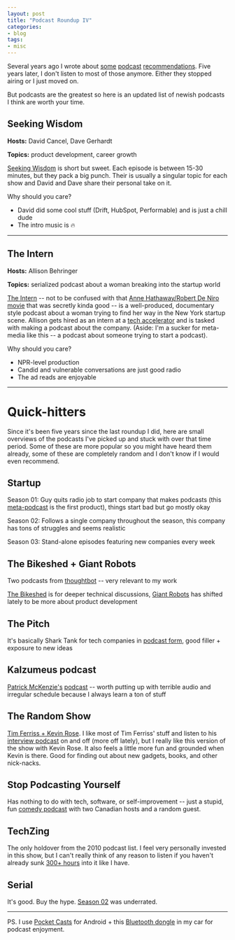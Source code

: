 ```yaml
---
layout: post
title: "Podcast Roundup IV"
categories:
- blog
tags:
- misc
---
```


Several years ago I wrote about [some][r1] [podcast][r2] [recommendations][r3]. Five years later, I don't listen to most of those anymore. Either they stopped airing or I just moved on.

But podcasts are the greatest so here is an updated list of newish podcasts I think are worth your time.

## Seeking Wisdom
**Hosts:** David Cancel, Dave Gerhardt

**Topics:** product development, career growth

[Seeking Wisdom][sw] is short but sweet. Each episode is between 15-30 minutes, but they pack a big punch. Their is usually a singular topic for each show and David and Dave share their personal take on it.

Why should you care? 

* David did some cool stuff (Drift, HubSpot, Performable) and is just a chill dude
* The intro music is :fire:

---

## The Intern
**Hosts:** Allison Behringer

**Topics:** serialized podcast about a woman breaking into the startup world

[The Intern][int] -- not to be confused with that [Anne Hathaway/Robert De Niro movie][lol] that was secretly kinda good -- is a well-produced, documentary style podcast about a woman trying to find her way in the New York startup scene. Allison gets hired as an intern at a [tech accelerator][bw] and is tasked with making a podcast about the company. (Aside: I'm a sucker for meta-media like this -- a podcast about someone trying to start a podcast).

Why should you care?

* NPR-level production
* Candid and vulnerable conversations are just good radio
* The ad reads are enjoyable

---

# Quick-hitters

Since it's been five years since the last roundup I did, here are small overviews of the podcasts I've picked up and stuck with over that time period. Some of these are more popular so you might have heard them already, some of these are completely random and I don't know if I would even recommend.

## Startup
Season 01: Guy quits radio job to start company that makes podcasts (this [meta-podcast][su] is the first product), things start bad but go mostly okay

Season 02: Follows a single company throughout the season, this company has tons of struggles and seems realistic

Season 03: Stand-alone episodes featuring new companies every week

## The Bikeshed + Giant Robots
Two podcasts from [thoughtbot][tb] -- very relevant to my work

[The Bikeshed][bs] is for deeper technical discussions, [Giant Robots][gr] has shifted lately to be more about product development

## The Pitch
It's basically Shark Tank for tech companies in [podcast form][p], good filler + exposure to new ideas

## Kalzumeus podcast
[Patrick McKenzie's][p11] [podcast][kp] -- worth putting up with terrible audio and irregular schedule because I always learn a ton of stuff

## The Random Show
[Tim Ferriss + Kevin Rose][rs]. I like most of Tim Ferriss' stuff and listen to his [interview podcast][tf] on and off (more off lately), but I really like this version of the show with Kevin Rose. It also feels a little more fun and grounded when Kevin is there. Good for finding out about new gadgets, books, and other nick-nacks.

## Stop Podcasting Yourself
Has nothing to do with tech, software, or self-improvement -- just a stupid, fun [comedy podcast][spy] with two Canadian hosts and a random guest.

## TechZing
The only holdover from the 2010 podcast list. I feel very personally invested in this show, but I can't really think of any reason to listen if you haven't already sunk [300+ hours][tz] into it like I have.

## Serial
It's good. Buy the hype. [Season 02][ser] was underrated.

---

PS. I use [Pocket Casts][pc] for Android + this [Bluetooth dongle][bt] in my car for podcast enjoyment.

[r1]: http://mdswanson.com/blog/2010/10/28/podcast-roundup.html
[r2]: http://mdswanson.com/blog/2011/05/16/podcast-roundup-ii.html
[r3]: http://mdswanson.com/blog/2011/10/01/podcast-roundup-iii.html
[sw]: https://seekingwisdom.io/tagged/podcast
[int]: https://theintern.fm/
[lol]: http://www.imdb.com/title/tt2361509/
[bw]: https://betaworks.com/
[su]: https://gimletmedia.com/show/startup/
[bs]: http://bikeshed.fm/
[gr]: http://giantrobots.fm/
[tb]: https://thoughtbot.com/
[p]: http://thepitch.fm/
[p11]: https://twitter.com/patio11
[kp]: http://www.kalzumeus.com/category/podcasts/
[rs]: https://itunes.apple.com/us/podcast/the-random-show-podcast/id417595309?mt=2
[tf]: http://fourhourworkweek.com/podcast/
[spy]: http://www.maximumfun.org/shows/stop-podcasting-yourself
[tz]: http://techzinglive.com/
[ser]: https://serialpodcast.org/season-two
[pc]: http://www.shiftyjelly.com/pocketcasts/
[bt]: https://amzn.com/B004KPLS7K?tag=mdswanson-20
